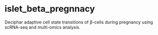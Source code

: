 # islet_beta_pregnnacy
Deciphar adaptive cell state transitions of β-cells during pregnancy using scRNA-seq and multi-omics analysis.
